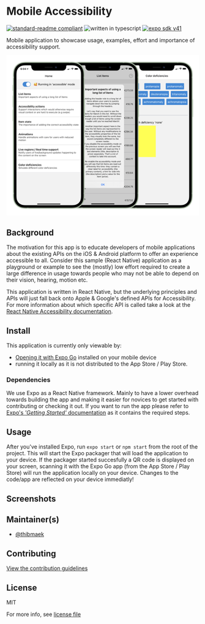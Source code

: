 # Mobile Accessibility

<!-- Banner & Badges. Badges should have newlines -->
[![standard-readme compliant](https://img.shields.io/badge/readme%20style-standard-brightgreen.svg?style=flat-square)](https://github.com/RichardLitt/standard-readme)
![written in typescript](https://img.shields.io/badge/language-typescript-blue.svg?style=flat-square)
[![expo sdk v41](https://img.shields.io/badge/expo%20sdk-41-4630EB.svg?style=flat-square)](exp://exp.host/@itpocket/mobile-accessibility)

Mobile application to showcase usage, examples, effort and importance of accessibility support.

<div align="center">
  <img margin="auto" src="https://raw.githubusercontent.com/inthepocket/mobile-accessibility/main/.github/assets/hero.png" alt="Screenshots of the Mobile Accessibility application" />
</div>

## Background

The motivation for this app is to educate developers of mobile applications about the existing APIs on the iOS & Android platform to offer an experience accessible to all. Consider this sample (React Native) application as a playground or example to see the (mostly) low effort required to create a large difference in usage towards people who may not be able to depend on their vision, hearing, motion etc.

This application is written in React Native, but the underlying principles and APIs will just fall back onto Apple & Google's defined APIs for Accessibility. For more information about which specific API is called take a look at the [React Native Accessibility documentation](https://reactnative.dev/docs/accessibility).

## Install

This application is currently only viewable by:

- [Opening it with Expo Go](exp://exp.host/@itpocket/mobile-accessibility) installed on your mobile device
- running it locally as it is not distributed to the App Store / Play Store.

### Dependencies

We use Expo as a React Native framework. Mainly to have a lower overhead towards building the app and making it easier for novices to get started with contributing or checking it out. If you want to run the app please refer to [Expo's _'Getting Started'_ documentation](https://docs.expo.io/get-started/installation/) as it contains the required steps.

## Usage

After you've installed Expo, run `expo start` or `npm start` from the root of the project. This will start the Expo packager that will load the application to your device.
If the packager started succesfully a QR code is displayed on your screen, scanning it with the Expo Go app (from the App Store / Play Store) will run the application locally on your device. Changes to the code/app are reflected on your device immediatly!

## Screenshots

## Maintainer(s)

- [@thibmaek](https://github.com/thibmaek)

## Contributing

[View the contribution guidelines](https://github.com/inthepocket/mobile-accessibility/blob/main/.github/CONTRIBUTING.md)

## License

MIT

For more info, see [license file](https://github.com/inthepocket/mobile-accessibility/blob/main/LICENSE)
